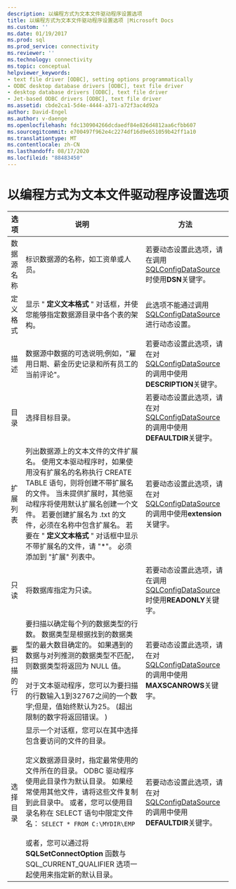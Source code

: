 ```yaml
---
description: 以编程方式为文本文件驱动程序设置选项
title: 以编程方式为文本文件驱动程序设置选项 |Microsoft Docs
ms.custom: ''
ms.date: 01/19/2017
ms.prod: sql
ms.prod_service: connectivity
ms.reviewer: ''
ms.technology: connectivity
ms.topic: conceptual
helpviewer_keywords:
- text file driver [ODBC], setting options programmatically
- ODBC desktop database drivers [ODBC], text file driver
- desktop database drivers [ODBC], text file driver
- Jet-based ODBC drivers [ODBC], text file driver
ms.assetid: cbde2ca1-5d4e-4444-a371-a72f3ac4d92a
author: David-Engel
ms.author: v-daenge
ms.openlocfilehash: fdc130904266dcdaedf84e826d4812aa6cfbb607
ms.sourcegitcommit: e700497f962e4c2274df16d9e651059b42ff1a10
ms.translationtype: MT
ms.contentlocale: zh-CN
ms.lasthandoff: 08/17/2020
ms.locfileid: "88483450"
---
```

# <a name="setting-options-programmatically-for-the-text-file-driver"></a>以编程方式为文本文件驱动程序设置选项

|选项|说明|方法|  
|------------|-----------------|------------|  
|数据源名称|标识数据源的名称，如工资单或人员。|若要动态设置此选项，请在调用[SQLConfigDataSource](../../odbc/microsoft/sqlconfigdatasource-text-file-driver.md)时使用**DSN**关键字。|  
|定义格式|显示 " **定义文本格式** " 对话框，并使您能够指定数据源目录中各个表的架构。|此选项不能通过调用 [SQLConfigDataSource](../../odbc/microsoft/sqlconfigdatasource-text-file-driver.md)进行动态设置。|  
|描述|数据源中数据的可选说明;例如，"雇用日期、薪金历史记录和所有员工的当前评论"。|若要动态设置此选项，请在对[SQLConfigDataSource](../../odbc/microsoft/sqlconfigdatasource-text-file-driver.md)的调用中使用**DESCRIPTION**关键字。|  
|目录|选择目标目录。|若要动态设置此选项，请在对[SQLConfigDataSource](../../odbc/microsoft/sqlconfigdatasource-text-file-driver.md)的调用中使用**DEFAULTDIR**关键字。|  
|扩展列表|列出数据源上的文本文件的文件扩展名。 使用文本驱动程序时，如果使用没有扩展名的名称执行 CREATE TABLE 语句，则将创建不带扩展名的文件。 当未提供扩展时，其他驱动程序将使用默认扩展名创建一个文件。 若要创建扩展名为 .txt 的文件，必须在名称中包含扩展名。 若要在 " **定义文本格式** " 对话框中显示不带扩展名的文件，请 "*"。 必须添加到 "扩展" 列表中。|若要动态设置此选项，请在对[SQLConfigDataSource](../../odbc/microsoft/sqlconfigdatasource-text-file-driver.md)的调用中使用**extension**关键字。|  
|只读|将数据库指定为只读。|若要动态设置此选项，请在调用[SQLConfigDataSource](../../odbc/microsoft/sqlconfigdatasource-text-file-driver.md)时使用**READONLY**关键字。|  
|要扫描的行|要扫描以确定每个列的数据类型的行数。 数据类型是根据找到的数据类型的最大数目确定的。 如果遇到的数据与对列推测的数据类型不匹配，则数据类型将返回为 NULL 值。<br /><br /> 对于文本驱动程序，您可以为要扫描的行数输入1到32767之间的一个数字;但是，值始终默认为25。  (超出限制的数字将返回错误。 ) |若要动态设置此选项，请在对[SQLConfigDataSource](../../odbc/microsoft/sqlconfigdatasource-text-file-driver.md)的调用中使用**MAXSCANROWS**关键字。|  
|选择目录|显示一个对话框，您可以在其中选择包含要访问的文件的目录。<br /><br /> 定义数据源目录时，指定最常使用的文件所在的目录。 ODBC 驱动程序使用此目录作为默认目录。 如果经常使用其他文件，请将这些文件复制到此目录中。 或者，您可以使用目录名称在 SELECT 语句中限定文件名： `SELECT * FROM C:\MYDIR\EMP`<br /><br /> 或者，您可以通过将 **SQLSetConnectOption** 函数与 SQL_CURRENT_QUALIFIER 选项一起使用来指定新的默认目录。|若要动态设置此选项，请在对[SQLConfigDataSource](../../odbc/microsoft/sqlconfigdatasource-text-file-driver.md)的调用中使用**DEFAULTDIR**关键字。|
